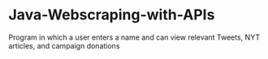 # Java-Webscraping-with-APIs
Program in which a user enters a name and can view relevant Tweets, NYT articles, and campaign donations
